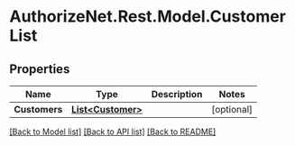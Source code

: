 # AuthorizeNet.Rest.Model.CustomerList
## Properties

Name | Type | Description | Notes
------------ | ------------- | ------------- | -------------
**Customers** | [**List&lt;Customer&gt;**](Customer.md) |  | [optional] 

[[Back to Model list]](../README.md#documentation-for-models) [[Back to API list]](../README.md#documentation-for-api-endpoints) [[Back to README]](../README.md)


